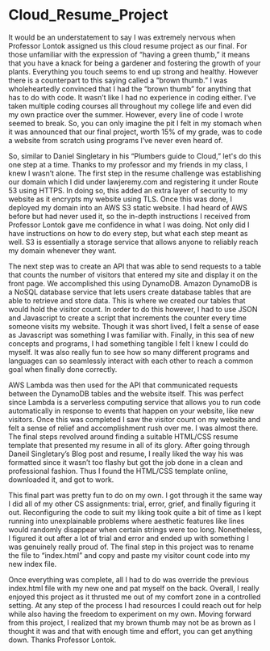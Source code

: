 # Cloud_Resume_Project

It would be an understatement to say I was extremely nervous when Professor Lontok assigned us this cloud resume project as our final. For those unfamiliar with the expression of “having a green thumb,” it means that you have a knack for being a gardener and fostering the growth of your plants. Everything you touch seems to end up strong and healthy. However there is a counterpart to this saying called a “brown thumb.” I was wholeheartedly convinced that I had the “brown thumb” for anything that has to do with code. It wasn’t like I had no experience in coding either. I’ve taken multiple coding courses all throughout my college life and even did my own practice over the summer. However, every line of code I wrote seemed to break. So, you can only imagine the pit I felt in my stomach when it was announced that our final project, worth 15% of my grade, was to code a website from scratch using programs I’ve never even heard of. 

So, similar to Daniel Singletary in his “Plumbers guide to Cloud,” let's do this one step at a time. Thanks to my professor and my friends in my class, I knew I wasn’t alone. The first step in the resume challenge was establishing our domain which I did under lawjeremy.com and registering it under Route 53 using HTTPS. In doing so, this added an extra layer of security to my website as it encrypts my website using TLS. Once this was done, I deployed my domain into an AWS S3 static website. I had heard of AWS before but had never used it, so the in-depth instructions I received from Professor Lontok gave me confidence in what I was doing. Not only did I have instructions on how to do every step, but what each step meant as well. S3 is essentially a storage service that allows anyone to reliably reach my domain whenever they want. 

The next step was to create an API that was able to send requests to a table  that counts the number of visitors that entered my site and display it on the front page. We accomplished this using DynamoDB. Amazon DynamoDB is a NoSQL database service that lets users create database tables that are able to retrieve and store data. This is where we created our tables that would hold the visitor count. In order to do this however, I had to use JSON and Javascript to create a script that increments the counter every time someone visits my website. Though it was short lived, I felt a sense of ease as Javascript was something I was familiar with. Finally, in this sea of new concepts and programs, I had something tangible I felt I knew I could do myself. It was also really fun to see how so many different programs and languages can so seamlessly interact with each other to reach a common goal when finally done correctly. 

AWS Lambda was then used for the API that communicated requests between the DynamoDB tables and the website itself. This was perfect since Lambda is a serverless computing service that allows you to run code automatically in response to events that happen on your website, like new visitors. Once this was completed I saw the visitor count on my website and felt a sense of relief and accomplishment rush over me. I was almost there. The final steps revolved around finding a suitable HTML/CSS resume template that presented my resume in all of its glory. After going through Daneil Singletary’s Blog post and resume, I really liked the way his was formatted since it wasn’t too flashy but got the job done in a clean and professional fashion. Thus I found the HTML/CSS template online, downloaded it, and got to work. 

This final part was pretty fun to do on my own. I got through it the same way I did all of my other CS assignments: trial, error, grief, and finally figuring it out. Reconfiguring the code to suit my liking took quite a bit of time as I kept running into unexplainable problems where aesthetic features like lines would randomly disappear when certain strings were too long. Nonetheless, I figured it out after a lot of trial and error and ended up with something I was genuinely really proud of. The final step in this project was to rename the file to “index.html” and copy and paste my visitor count code into my new index file. 

Once everything was complete, all I had to do was override the previous index.html file with my new one and pat myself on the back. Overall, I really enjoyed this project as it thrusted me out of my comfort zone in a controlled setting. At any step of the process I had resources I could reach out for help while also having the freedom to experiment on my own. Moving forward from this project, I realized that my brown thumb may not be as brown as I thought it was and that with enough time and effort, you can get anything down. Thanks Professor Lontok. 
